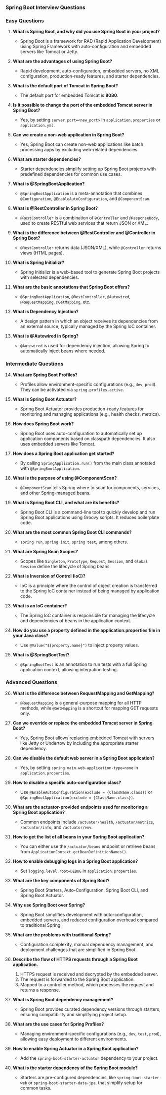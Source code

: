   ###                Spring Boot Interview Questions
### **Easy Questions**

1. **What is Spring Boot, and why did you use Spring Boot in your project?**
   - Spring Boot is a framework for RAD (Rapid Application Development) using Spring Framework with auto-configuration and embedded servers like Tomcat or Jetty.

2. **What are the advantages of using Spring Boot?**
   - Rapid development, auto-configuration, embedded servers, no XML configuration, production-ready features, and starter dependencies.

3. **What is the default port of Tomcat in Spring Boot?**
   - The default port for embedded Tomcat is **8080**.

4. **Is it possible to change the port of the embedded Tomcat server in Spring Boot?**
   - Yes, by setting `server.port=<new_port>` in `application.properties` or `application.yml`.

5. **Can we create a non-web application in Spring Boot?**
   - Yes, Spring Boot can create non-web applications like batch processing apps by excluding web-related dependencies.

6. **What are starter dependencies?**
   - Starter dependencies simplify setting up Spring Boot projects with predefined dependencies for common use cases.

7. **What is @SpringBootApplication?**
   - `@SpringBootApplication` is a meta-annotation that combines `@Configuration`, `@EnableAutoConfiguration`, and `@ComponentScan`.

8. **What is @RestController in Spring Boot?**
   - `@RestController` is a combination of `@Controller` and `@ResponseBody`, used to create RESTful web services that return JSON or XML.

9. **What is the difference between @RestController and @Controller in Spring Boot?**
   - `@RestController` returns data (JSON/XML), while `@Controller` returns views (HTML pages).

10. **What is Spring Initializr?**
    - Spring Initializr is a web-based tool to generate Spring Boot projects with selected dependencies.

11. **What are the basic annotations that Spring Boot offers?**
    - `@SpringBootApplication`, `@RestController`, `@Autowired`, `@RequestMapping`, `@GetMapping`, etc.

12. **What is Dependency Injection?**
    - A design pattern in which an object receives its dependencies from an external source, typically managed by the Spring IoC container.

13. **What is @Autowired in Spring?**
    - `@Autowired` is used for dependency injection, allowing Spring to automatically inject beans where needed.

### **Intermediate Questions**

14. **What are Spring Boot Profiles?**
    - Profiles allow environment-specific configurations (e.g., `dev`, `prod`). They can be activated via `spring.profiles.active`.

15. **What is Spring Boot Actuator?**
    - Spring Boot Actuator provides production-ready features for monitoring and managing applications (e.g., health checks, metrics).

16. **How does Spring Boot work?**
    - Spring Boot uses auto-configuration to automatically set up application components based on classpath dependencies. It also uses embedded servers like Tomcat.

17. **How does a Spring Boot application get started?**
    - By calling `SpringApplication.run()` from the main class annotated with `@SpringBootApplication`.

18. **What is the purpose of using @ComponentScan?**
    - `@ComponentScan` tells Spring where to scan for components, services, and other Spring-managed beans.

19. **What is Spring Boot CLI, and what are its benefits?**
    - Spring Boot CLI is a command-line tool to quickly develop and run Spring Boot applications using Groovy scripts. It reduces boilerplate code.

20. **What are the most common Spring Boot CLI commands?**
    - `spring run`, `spring init`, `spring test`, among others.

21. **What are Spring Bean Scopes?**
    - Scopes like `Singleton`, `Prototype`, `Request`, `Session`, and `Global Session` define the lifecycle of Spring beans.

22. **What is Inversion of Control (IoC)?**
    - IoC is a principle where the control of object creation is transferred to the Spring IoC container instead of being managed by application code.

23. **What is an IoC container?**
    - The Spring IoC container is responsible for managing the lifecycle and dependencies of beans in the application context.

24. **How do you use a property defined in the application.properties file in your Java class?**
    - Use `@Value("${property.name}")` to inject property values.

25. **What is @SpringBootTest?**
    - `@SpringBootTest` is an annotation to run tests with a full Spring application context, allowing integration testing.

### **Advanced Questions**

26. **What is the difference between RequestMapping and GetMapping?**
    - `@RequestMapping` is a general-purpose mapping for all HTTP methods, while `@GetMapping` is a shortcut for mapping GET requests only.

27. **Can we override or replace the embedded Tomcat server in Spring Boot?**
    - Yes, Spring Boot allows replacing embedded Tomcat with servers like Jetty or Undertow by including the appropriate starter dependency.

28. **Can we disable the default web server in a Spring Boot application?**
    - Yes, by setting `spring.main.web-application-type=none` in `application.properties`.

29. **How to disable a specific auto-configuration class?**
    - Use `@EnableAutoConfiguration(exclude = {ClassName.class})` or `@SpringBootApplication(exclude = {ClassName.class})`.

30. **What are the actuator-provided endpoints used for monitoring a Spring Boot application?**
    - Common endpoints include `/actuator/health`, `/actuator/metrics`, `/actuator/info`, and `/actuator/env`.

31. **How to get the list of all beans in your Spring Boot application?**
    - You can either use the `/actuator/beans` endpoint or retrieve beans from `ApplicationContext.getBeanDefinitionNames()`.

32. **How to enable debugging logs in a Spring Boot application?**
    - Set `logging.level.root=DEBUG` in `application.properties`.

33. **What are the key components of Spring Boot?**
    - Spring Boot Starters, Auto-Configuration, Spring Boot CLI, and Spring Boot Actuator.

34. **Why use Spring Boot over Spring?**
    - Spring Boot simplifies development with auto-configuration, embedded servers, and reduced configuration overhead compared to traditional Spring.

35. **What are the problems with traditional Spring?**
    - Configuration complexity, manual dependency management, and deployment challenges that are simplified in Spring Boot.

36. **Describe the flow of HTTPS requests through a Spring Boot application.**
    1. HTTPS request is received and decrypted by the embedded server.
    2. The request is forwarded to the Spring Boot application.
    3. Mapped to a controller method, which processes the request and returns a response.

37. **What is Spring Boot dependency management?**
    - Spring Boot provides curated dependency versions through starters, ensuring compatibility and simplifying project setup.

38. **What are the use cases for Spring Profiles?**
    - Managing environment-specific configurations (e.g., `dev`, `test`, `prod`), allowing easy deployment to different environments.

39. **How to enable Spring Actuator in a Spring Boot application?**
    - Add the `spring-boot-starter-actuator` dependency to your project.

40. **What is the starter dependency of the Spring Boot module?**
    - Starters are pre-configured dependencies, like `spring-boot-starter-web` or `spring-boot-starter-data-jpa`, that simplify setup for common tasks.